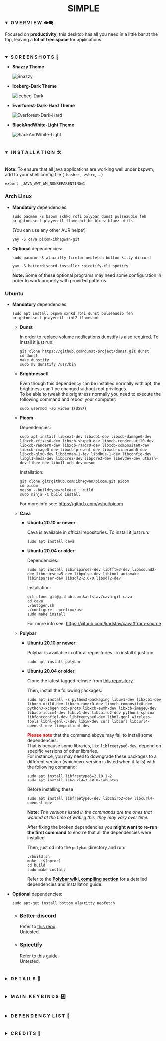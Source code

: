 <div align="center"> <h1><strong>SIMPLE</strong></h1> </div>

<details open>
<summary><strong>&nbsp;O V E R V I E W &nbsp;👁️‍🗨️</strong></summary>

Focused on **productivity**, this desktop has all you need in a little bar at the top, leaving a **lot
of free space** for applications. 
</details>

# 

<details open>
<summary><strong>&nbsp;S C R E E N S H O T S &nbsp;📸</strong></summary>

* **Snazzy Theme**

	![Snazzy](screenshots/snazzy.png)

* **Iceberg-Dark Theme**

	![Icebeg-Dark](screenshots/iceberg.png)

* **Everforest-Dark-Hard Theme**

	![Everforest-Dark-Hard](screenshots/everforest.png)

* **BlackAndWhite-Light Theme**

	![BlackAndWhite-Light](screenshots/black-white.png)
</details>

#

<details open>
<summary><strong>&nbsp;I N S T A L L A T I O N &nbsp;🛠</strong></summary>
<br>

**Note**: To ensure that all java applications are working well under bspwm,
add to your shell config file (`.bashrc`, `.zshrc`, ...)
```console
export _JAVA_AWT_WM_NONREPARENTING=1
``` 

### Arch Linux
* **Mandatory** dependencies:
	```console
	sudo pacman -S bspwm sxhkd rofi polybar dunst pulseaudio feh brightnessctl playerctl flameshot bc bluez bluez-utils
	```
	(You can use any other AUR helper)
	
	```console
	yay -S cava picom-ibhagwan-git
	```

* **Optional** dependencies:
	```console
	sudo pacman -S alacritty firefox neofetch bottom kitty discord
	```

	```console
	yay -S betterdiscord-installer spicetify-cli spotify
	```

	**Note:** Some of these optional programs may need some configuration in order to work properly with provided patterns.

### Ubuntu
* **Mandatory** dependencies:

	```console
	sudo apt install bspwm sxhkd rofi dunst pulseaudio feh brightnessctl playerctl tint2 flameshot
	```
	* **Dunst**

		In order to replace volume notifications dunstify is also required. To install it just run:
		```console
		git clone https://github.com/dunst-project/dunst.git dunst
		cd dunst
		make dunstify
		sudo mv dunstify /usr/bin
		```

	* **Brightnessctl**

		Even though this dependency can be installed normally with apt, the brightness can't be changed without root privileges.  
		To be able to tweak the brightness normally you need to execute the following command and reboot your computer:
		```console
		sudo usermod -aG video ${USER}
		```

	* **Picom**

		Dependencies:
		```console
		sudo apt install libxext-dev libxcb1-dev libxcb-damage0-dev libxcb-xfixes0-dev libxcb-shape0-dev libxcb-render-util0-dev libxcb-render0-dev libxcb-randr0-dev libxcb-composite0-dev libxcb-image0-dev libxcb-present-dev libxcb-xinerama0-dev libxcb-glx0-dev libpixman-1-dev libdbus-1-dev libconfig-dev libgl1-mesa-dev libpcre2-dev libpcre3-dev libevdev-dev uthash-dev libev-dev libx11-xcb-dev meson
		```

		Installation:
		```console
		git clone git@github.com:ibhagwan/picom.git picom
		cd picom
		meson --buildtype=release . build
		sudo ninja -C build install
		``` 

		For more info see: https://github.com/yshui/picom

	* **Cava**
		* **Ubuntu 20.10 or newer**: 
		
			Cava is available in official repositories. To install it just run:
			```console
			sudo apt install cava
			```

		* **Ubuntu 20.04 or older**:

			Dependencies:
			```console
			sudo apt install libiniparser-dev libfftw3-dev libasound2-dev libncursesw5-dev libpulse-dev libtool automake libiniparser-dev libsdl2-2.0-0 libsdl2-dev
			```

			Installation:
			```console
			git clone git@github.com:karlstav/cava.git cava
			cd cava
			./autogen.sh
			./configure --prefix=/usr
			sudo make install
			```

			For more info see: https://github.com/karlstav/cava#from-source

	* **Polybar**
		* **Ubuntu 20.10 or newer**:

			Polybar is available in official repositories. To install it just run:
			```console
			sudo apt install polybar
			```

		* **Ubuntu 20.04 or older**:
		
			Clone the latest tagged release from [this repository](https://github.com/polybar/polybar).  
			
			Then, install the following packages:
			```console
			sudo apt install -s python3-packaging libuv1-dev libxcb1-dev libxcb-util0-dev libxcb-randr0-dev libxcb-composite0-dev python3-xcbgen xcb-proto libxcb-ewmh-dev libxcb-image0-dev libxcb-icccm4-dev libuv1-dev libcairo2-dev python3-sphinx libfontconfig1-dev libfreetype6-dev libnl-genl wireless-tools libnl-genl-3-dev libiw-dev curl libcurl libcurl4-openssl-dev libmpdclient-dev
			```

			<span style="color:red">**Please note**</span> that the command above may fail to install some dependencies.  
			That is because some libraries, like ``libfreetype6-dev``, depend on specific versions of other libraries.  
			For instance, you may need to downgrade these packages to a different version (whichever version is listed when it fails) with the following command:
			```console
			sudo apt install libfreetype6=2.10.1-2 
			sudo apt install libcurl4=7.68.0-1ubuntu2
			```
			Before installing these
			```console
			sudo apt install libfreetype6-dev libcairo2-dev libcurl4-openssl-dev
			```
			**Note:** *The versions listed in the commands are the ones that worked at the time of writing this, they may vary over time.*
			
			After fixing the broken dependencies you **might want to re-run the first command** to ensure that all the dependencies were installed.

			Then, just cd into the ``polybar`` directory and run:
			```console
			./build.sh
			make -j$(nproc)
			cd build
			sudo make install
			```

			Refer to the [**Polybar wiki, compiling section**](https://github.com/polybar/polybar/wiki/Compiling) for a detailed dependencies and installation guide.


* **Optional** dependencies:
	```console
	sudo apt-get install bottom alacritty neofetch
	```

	* ### Better-discord
		Refer to [this repo](https://gist.github.com/ObserverOfTime/d7e60eb9aa7fe837545c8cb77cf31172#install-betterdiscordctl).  
		Untested.

	* ### Spicetify
		Refer to [this guide](https://spicetify.app/docs/getting-started/simple-installation).  
		Untested.
</details>

#

<details>
<summary><strong>&nbsp;D E T A I L S &nbsp;📝</strong></summary>

| Attribute                | Using                  |
| -------------------------| -----------------------|
| WM                       | bspwm                  |
| Terminal                 | alacritty              |
| Shell                    | zsh                    |
| Editor                   | vscode                 |
| Compositor               | picom                  |
| Notifications            | dunst                  |
| Launcher                 | rofi                   |
| Bar                      | polybar                |
| Font                     | DejaVu Sans Mono       |
| Default theme            | Snazzy                 |
</details>

#

<details>
<summary><strong>&nbsp;M A I N &nbsp; K E Y B I N D S &nbsp;#️⃣</strong></summary>

| Keybind                                 | Action                                                    |
|-----------------------------------------|-----------------------------------------------------------|
| <kbd>super + enter</kbd>                | Spawn terminal                                            |
| <kbd>super + ctrl + f</kbd>             | Spawn web browser                                         |
| <kbd>super + d</kbd>                    | Launch applications launcher                              |
| <kbd>super + w</kbd>                    | Close window                                              |
| <kbd>super + {0-9}</kbd>                | Change workspace                                          |
| <kbd>super + ]</kbd>                    | Change to next workspace                                  |
| <kbd>super + [</kbd>                    | Change to previous workspace                              |
| <kbd>super + shift + {0-9}</kbd>        | Move focused window to workspace                          |
| <kbd>super + s</kbd>                    | Set floating layout                                       |
| <kbd>super + t</kbd>                    | Set tiling layout                                         |
| <kbd>alt + esc</kbd>                    | Launch powermenu                                          |
| <kbd>super + ctrl + c</kbd>             | Launch calculator                                         |
</details>

#

<details>
<summary><strong>&nbsp;D E P E N D E N C Y &nbsp;L I S T &nbsp;🔗</strong></summary>

* [rofi-calc](https://github.com/svenstaro/rofi-calc)
* [bspwm](https://github.com/baskerville/bspwm)
* [sxhkd](https://github.com/baskerville/sxhkd)
* [picom (ibhagwan fork)](https://github.com/ibhagwan/picom)
* [rofi](https://github.com/davatorium/rofi)
* [dunst](https://github.com/dunst-project/dunst)
* [pulseaudio](https://wiki.archlinux.org/title/PulseAudio)
* [feh](https://github.com/derf/feh)
* [brightnessctl](https://github.com/Hummer12007/brightnessctl)
* [playerctl](https://github.com/altdesktop/playerctl)
* [polybar](https://github.com/polybar/polybar)
* [cava](https://github.com/karlstav/cava)
* [flameshot](https://github.com/flameshot-org/flameshot)
* [firefox (Optional)](https://www.mozilla.org/en-US/firefox/new/)
* [alacritty (Optional)](https://github.com/alacritty/alacritty)
* [better-discord (Optional)](https://betterdiscord.app/)
* [spicetify (Optional)](https://spicetify.app/)
* [bottom (Optional)](https://github.com/ClementTsang/bottom)
* [cmus (Optional)](https://github.com/cmus/cmus)
* [neofetch (Optional)](https://github.com/dylanaraps/neofetch)
</details>

#

<details>
<summary><strong>&nbsp;C R E D I T S &nbsp;👥</strong></summary>

* Desktop ported by [@daavidrgz](https://github.com/daavidrgz) and [@LucaDangeloS](https://github.com/LucaDangeloS)
* Original author [@daavidrgz](https://github.com/daavidrgz)
</details>
